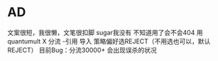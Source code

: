 # AD
文案很短，我很懒，文笔很扣脚 sugar我没有 不知道用了会不会404 用quantumult X  分流 -引用 导入 策略偏好选REJECT（不用选也可以，默认REJECT）
目前Bug：分流30000+ 会出现误杀的状况
